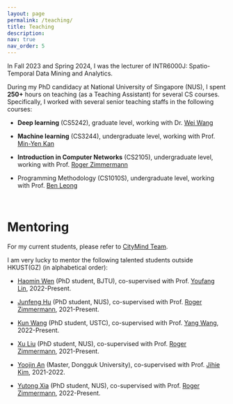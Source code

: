 ```yaml
---
layout: page
permalink: /teaching/
title: Teaching
description: 
nav: true
nav_order: 5
---
```


In Fall 2023 and Spring 2024, I was the lecturer of INTR6000J: Spatio-Temporal Data Mining and Analytics.

During my PhD candidacy at National University of Singapore (NUS), I spent **250+** hours on teaching (as a Teaching Assistant) for several CS courses. Specifically, I worked with several senior teaching staffs in the following courses:

- **Deep learning** (CS5242), graduate level, working with Dr. [Wei Wang](https://scholar.google.com/citations?user=46Dd4v4AAAAJ&hl=en)

- **Machine learning** (CS3244), undergraduate level, working with Prof. [Min-Yen Kan](https://www.comp.nus.edu.sg/~kanmy/)

- **Introduction in Computer Networks** (CS2105), undergraduate level, working with Prof. [Roger Zimmermann](https://www.comp.nus.edu.sg/cs/people/rogerz/)

- Programming Methodology (CS1010S), undergraduate level, working with Prof. [Ben Leong](https://www.comp.nus.edu.sg/cs/people/bleong/)

<br>

# Mentoring

For my current students, please refer to [CityMind Team](http://citymind.top/about-us/).

<!-- <br> -->
I am very lucky to mentor the following talented students outside HKUST(GZ) (in alphabetical order):

- [Haomin Wen](https://wenhaomin.github.io/) (PhD student, BJTU), co-supervised with Prof. [Youfang Lin](https://scholar.google.com/citations?user=e8xT-e0AAAAJ&hl=en), 2022-Present.

- [Junfeng Hu](https://scholar.google.com/citations?user=kLMHzqEAAAAJ&hl=en) (PhD student, NUS), co-supervised with Prof. [Roger Zimmermann](https://www.comp.nus.edu.sg/cs/people/rogerz/), 2021-Present.

- [Kun Wang](https://openreview.net/profile?id=~Kun_Wang15) (PhD student, USTC), co-supervised with Prof. [Yang Wang](http://staff.ustc.edu.cn/~angyan/), 2022-Present.

- [Xu Liu](https://scholar.google.co.jp/citations?hl=en&amp;user=JTzLTycAAAAJ) (PhD student, NUS), co-supervised with Prof. [Roger Zimmermann](https://www.comp.nus.edu.sg/cs/people/rogerz/), 2021-Present.

- [Yoojin An](https://www.linkedin.com/in/yoojin-an-254075218/?originalSubdomain=kr) (Master, Dongguk University), co-supervised with Prof. [Jihie Kim](https://sites.google.com/view/jihiekim), 2021-2022.

- [Yutong Xia](https://yutong-xia.github.io/) (PhD student, NUS), co-supervised with Prof. [Roger Zimmermann](https://www.comp.nus.edu.sg/cs/people/rogerz/), 2022-Present.




